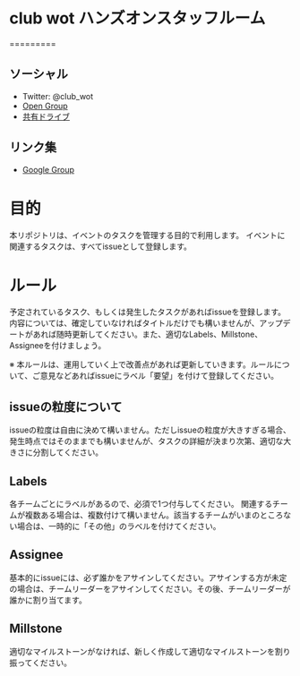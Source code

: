 # club wot ハンズオンスタッフルーム
=========
## ソーシャル

 + Twitter: @club_wot
 + [Open Group](https://groups.google.com/forum/#!forum/club-wot)
 + [共有ドライブ](https://drive.google.com/folderview?id=0BxUDIy95pWBqflBCWVBTZVpDbXUtXzgwak82SGxhMzItdUdrM3JNTnc3TkJJLW1wTEd4VG8&usp=drive_web)

## リンク集

 + [Google Group](https://groups.google.com/forum/#!forum/club-wot)

# 目的

本リポジトリは、イベントのタスクを管理する目的で利用します。
イベントに関連するタスクは、すべてissueとして登録します。

# ルール

予定されているタスク、もしくは発生したタスクがあればissueを登録します。
内容については、確定していなければタイトルだけでも構いませんが、アップデートがあれば随時更新してください。また、適切なLabels、Millstone、Assigneeを付けましょう。

※ 本ルールは、運用していく上で改善点があれば更新していきます。ルールについて、ご意見などあればissueにラベル「要望」を付けて登録してください。

## issueの粒度について

issueの粒度は自由に決めて構いません。ただしissueの粒度が大きすぎる場合、発生時点ではそのままでも構いませんが、タスクの詳細が決まり次第、適切な大きさに分割してください。

## Labels

各チームごとにラベルがあるので、必須で1つ付与してください。
関連するチームが複数ある場合は、複数付けて構いません。該当するチームがいまのところない場合は、一時的に「その他」のラベルを付けてください。

## Assignee

基本的にissueには、必ず誰かをアサインしてください。アサインする方が未定の場合は、チームリーダーをアサインしてください。その後、チームリーダーが誰かに割り当てます。

## Millstone

適切なマイルストーンがなければ、新しく作成して適切なマイルストーンを割り振ってください。


